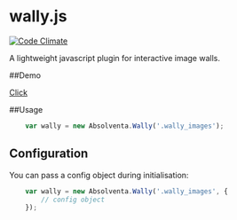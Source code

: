 # wally.js

[![Code Climate](https://codeclimate.com/github/Absolventa/wally.png)](https://codeclimate.com/github/Absolventa/wally)

A lightweight javascript plugin for interactive image walls.

##Demo

[Click](http://devnull.absolventa.de/wally)

##Usage

```javascript
    var wally = new Absolventa.Wally('.wally_images');
```

## Configuration

You can pass a config object during initialisation:

```javascript
    var wally = new Absolventa.Wally('.wally_images', {
        // config object
    });
```